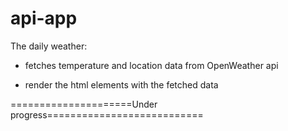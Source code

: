 # api-app



The daily weather:

- fetches temperature and location data from OpenWeather api

- render the html elements with the fetched data


=====================Under progress===========================

